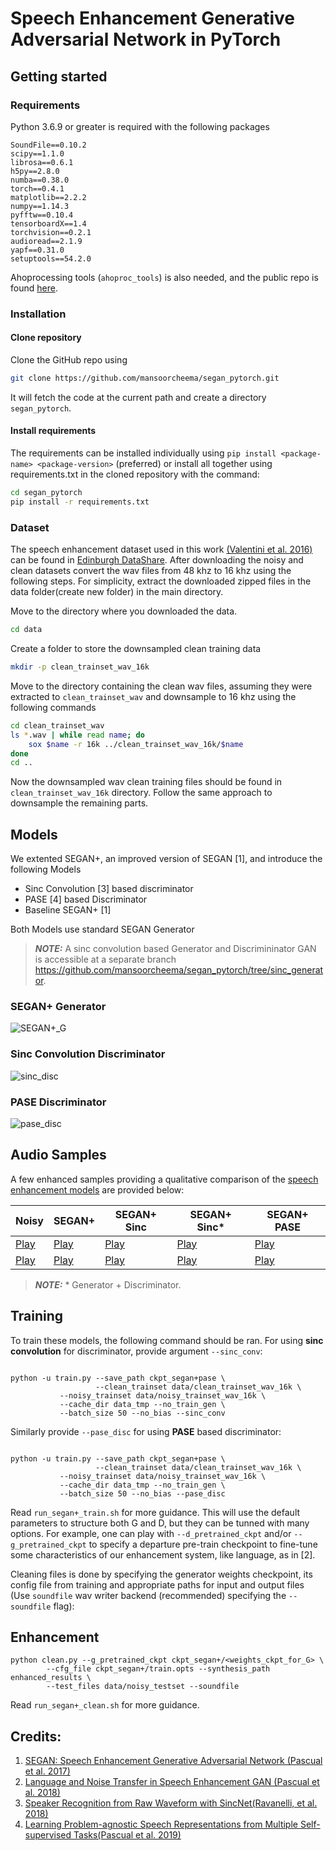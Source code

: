 
# Speech Enhancement Generative Adversarial Network in PyTorch
## Getting started

### Requirements
Python 3.6.9 or greater is required with the following packages
```
SoundFile==0.10.2
scipy==1.1.0
librosa==0.6.1
h5py==2.8.0
numba==0.38.0
torch==0.4.1
matplotlib==2.2.2
numpy==1.14.3
pyfftw==0.10.4
tensorboardX==1.4
torchvision==0.2.1
audioread==2.1.9
yapf==0.31.0
setuptools==54.2.0
```
Ahoprocessing tools (`ahoproc_tools`) is also needed, and the public repo is found [here](https://github.com/santi-pdp/ahoproc_tools).
### Installation
#### Clone repository
Clone the GitHub repo using
```bash
git clone https://github.com/mansoorcheema/segan_pytorch.git
```
It will fetch the code at the current path and create a directory `segan_pytorch`.
#### Install requirements
The requirements can be installed individually using `pip install <package-name> <package-version>` (preferred) or install all together using requirements.txt in the cloned repository with the command:
```bash
cd segan_pytorch
pip install -r requirements.txt
```
### Dataset
The speech enhancement dataset used in this work [(Valentini et al. 2016)](http://ssw9.net/papers/ssw9_PS2-4_Valentini-Botinhao.pdf) can be found in [Edinburgh DataShare](http://datashare.is.ed.ac.uk/handle/10283/1942). After downloading the noisy and clean datasets convert the wav files from 48 khz to 16 khz using the following steps. For simplicity, extract the downloaded zipped files in the data folder(create new folder) in the main directory. 

Move to the directory where you downloaded the data.
```bash
cd data
```
Create a folder to store the downsampled clean training data
```bash
mkdir -p clean_trainset_wav_16k 
```
Move to the directory containing the clean wav files, assuming they were extracted to `clean_trainset_wav` and downsample to 16 khz using the following commands
```bash
cd clean_trainset_wav
ls *.wav | while read name; do
    sox $name -r 16k ../clean_trainset_wav_16k/$name
done
cd ..
```
Now the downsampled wav clean training files should be found in `clean_trainset_wav_16k` directory. Follow the same approach to downsample the remaining parts. 

## Models

We extented SEGAN+, an improved version of SEGAN [1], and introduce the following Models
* Sinc Convolution [3] based discriminator
* PASE [4] based Discriminator
* Baseline SEGAN+ [1]


Both Models use standard SEGAN Generator

> **_NOTE:_**  A sinc convolution based Generator and Discrimininator GAN is accessible at a separate branch https://github.com/mansoorcheema/segan_pytorch/tree/sinc_generator.

### SEGAN+ Generator

![SEGAN+_G](assets/segan+.png)

### Sinc Convolution Discriminator
![sinc_disc](https://user-images.githubusercontent.com/10983181/149785311-5d1ee19b-d87f-4574-8490-43e7b390717c.png)
### PASE Discriminator
![pase_disc](https://user-images.githubusercontent.com/10983181/149784688-d1c25049-28f4-4359-baab-6c8c86a2784e.png)

## Audio Samples
A few enhanced samples providing a qualitative comparison of the [speech enhancement models](#Models) are provided below:

|Noisy| SEGAN+      | SEGAN+ Sinc | SEGAN+ Sinc*| SEGAN+ PASE  |
|---| ----------- | ----------- |----------- |----------- |
|[Play](https://raw.githubusercontent.com/mansoorcheema/segan_pytorch/master/enhanced_samples/p232_006-noisy.wav)| [Play](https://raw.githubusercontent.com/mansoorcheema/segan_pytorch/master/enhanced_samples/p232_006-segan+.wav)      |[Play](https://raw.githubusercontent.com/mansoorcheema/segan_pytorch/master/enhanced_samples/p232_006-sinc-disc.wav)        |[Play](https://raw.githubusercontent.com/mansoorcheema/segan_pytorch/master/enhanced_samples/p232_006-sinc_disc_and_gen.wav)   |[Play](https://raw.githubusercontent.com/mansoorcheema/segan_pytorch/master/enhanced_samples/p232_006-pase-disc.wav) |
|[Play](https://raw.githubusercontent.com/mansoorcheema/segan_pytorch/master/enhanced_samples/p257_430-noisy.wav)| [Play](https://raw.githubusercontent.com/mansoorcheema/segan_pytorch/master/enhanced_samples/p257_430-segan+.wav)     | [Play](https://raw.githubusercontent.com/mansoorcheema/segan_pytorch/master/enhanced_samples/p257_430-sinc-disc.wav)         |[Play](https://raw.githubusercontent.com/mansoorcheema/segan_pytorch/master/enhanced_samples/p257_430-sinc_disc__and_gen.wav)  |[Play](https://raw.githubusercontent.com/mansoorcheema/segan_pytorch/master/enhanced_samples/p257_430-pase-disc.wav)  |
> **_NOTE:_**  * Generator + Discriminator.
> 
## Training
To train these models, the following command should be ran. For using **sinc convolution** for discriminator, provide argument `--sinc_conv`:
```

python -u train.py --save_path ckpt_segan+pase \
                   --clean_trainset data/clean_trainset_wav_16k \
		   --noisy_trainset data/noisy_trainset_wav_16k \
		   --cache_dir data_tmp --no_train_gen \
		   --batch_size 50 --no_bias --sinc_conv
```

Similarly provide `--pase_disc` for using **PASE** based discriminator:
```

python -u train.py --save_path ckpt_segan+pase \
                   --clean_trainset data/clean_trainset_wav_16k \
		   --noisy_trainset data/noisy_trainset_wav_16k \
		   --cache_dir data_tmp --no_train_gen \
		   --batch_size 50 --no_bias --pase_disc
```
Read `run_segan+_train.sh` for more guidance. This will use the default parameters to structure both G and D, but they can be tunned with many options. For example, one can play with `--d_pretrained_ckpt` and/or `--g_pretrained_ckpt` to specify a departure pre-train checkpoint to fine-tune some characteristics of our enhancement system, like language, as in [2].

Cleaning files is done by specifying the generator weights checkpoint, its config file from training and appropriate paths for input and output files (Use `soundfile` wav writer backend (recommended) specifying the `--soundfile` flag):

## Enhancement
```
python clean.py --g_pretrained_ckpt ckpt_segan+/<weights_ckpt_for_G> \
		--cfg_file ckpt_segan+/train.opts --synthesis_path enhanced_results \
		--test_files data/noisy_testset --soundfile
```

Read `run_segan+_clean.sh` for more guidance.


## Credits:

1. [SEGAN: Speech Enhancement Generative Adversarial Network (Pascual et al. 2017)](https://arxiv.org/abs/1703.09452)
2. [Language and Noise Transfer in Speech Enhancement GAN (Pascual et al. 2018)](https://arxiv.org/abs/1712.06340)
3. [Speaker Recognition from Raw Waveform with SincNet(Ravanelli, et al. 2018)](https://arxiv.org/abs/1808.00158)
4. [Learning Problem-agnostic Speech Representations from Multiple Self-supervised Tasks(Pascual et al. 2019)](https://arxiv.org/abs/1904.03416)
 
